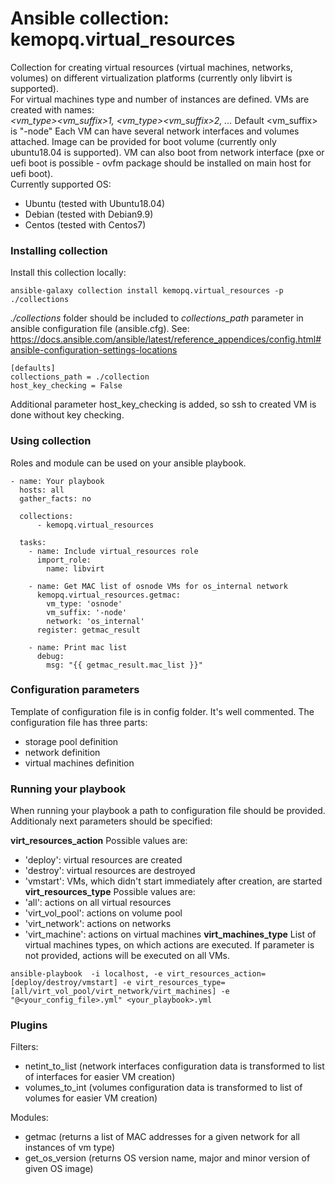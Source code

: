 # Ansible collection: kemopq.virtual_resources
Collection for creating virtual resources (virtual machines, networks, volumes) on different virtualization platforms (currently only libvirt is supported).  
For virtual machines type and number of instances are defined. VMs are created with names:  
_<vm_type><vm_suffix>1, <vm_type><vm_suffix>2, ..._ 
Default <vm_suffix> is "-node"
Each VM can have several network interfaces and volumes attached. Image can be provided for boot volume (currently only ubuntu18.04 is supported). VM can also boot from network interface (pxe or uefi boot is possible - ovfm package should be installed on main host for uefi boot).  
Currently supported OS:
- Ubuntu (tested with Ubuntu18.04)
- Debian (tested with Debian9.9)
- Centos (tested with Centos7)

### Installing collection  
Install this collection locally:
```
ansible-galaxy collection install kemopq.virtual_resources -p ./collections
```
_./collections_ folder should be included to _collections_path_ parameter in ansible configuration file (ansible.cfg). See:
https://docs.ansible.com/ansible/latest/reference_appendices/config.html#ansible-configuration-settings-locations
```
[defaults]
collections_path = ./collection
host_key_checking = False
```
Additional parameter host_key_checking is added, so ssh to created VM is done without key checking.

### Using collection  
Roles and module can be used on your ansible playbook.
```
- name: Your playbook
  hosts: all
  gather_facts: no

  collections:
      - kemopq.virtual_resources

  tasks:
    - name: Include virtual_resources role
      import_role:
        name: libvirt

    - name: Get MAC list of osnode VMs for os_internal network
      kemopq.virtual_resources.getmac:
        vm_type: 'osnode'
        vm_suffix: '-node'
        network: 'os_internal'
      register: getmac_result

    - name: Print mac list
      debug:
        msg: "{{ getmac_result.mac_list }}"
```

### Configuration parameters
Template of configuration file is in config folder. It's well commented. The configuration file has three parts:
- storage pool definition
- network definition   
- virtual machines definition

### Running your playbook
When running your playbook a path to configuration file should be provided. Additionaly next parameters should be specified:

__virt_resources_action__ 
Possible values are:
- 'deploy': virtual resources are created
- 'destroy': virtual resources are destroyed
- 'vmstart': VMs, which didn't start immediately after creation, are started
__virt_resources_type__
Possible values are:
- 'all': actions on all virtual resources
- 'virt_vol_pool': actions on volume pool
- 'virt_network': actions on networks
- 'virt_machine': actions on virtual machines
__virt_machines_type__
List of virtual machines types, on which actions are executed. If parameter is not provided, actions will be executed on all VMs.

```
ansible-playbook  -i localhost, -e virt_resources_action=[deploy/destroy/vmstart] -e virt_resources_type=[all/virt_vol_pool/virt_network/virt_machines] -e "@<your_config_file>.yml" <your_playbook>.yml
```

### Plugins
Filters:
- netint_to_list (network interfaces configuration data is transformed to list of interfaces for easier VM creation) 
- volumes_to_int (volumes configuration data is transformed to list of volumes for easier VM creation)

Modules:
- getmac (returns a list of MAC addresses for a given network for all instances of vm type)
- get_os_version (returns OS version name, major and minor version of given OS image)

